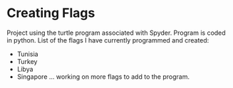 # Creating Flags
Project using the turtle program associated with Spyder. Program is coded in python.
List of the flags I have currently programmed and created:
- Tunisia
- Turkey
- Libya
- Singapore
... working on more flags to add to the program.
